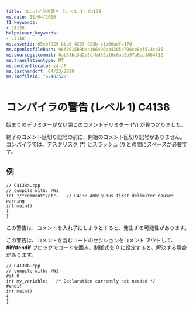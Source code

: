 ```yaml
---
title: コンパイラの警告 (レベル 1) C4138
ms.date: 11/04/2016
f1_keywords:
- C4138
helpviewer_keywords:
- C4138
ms.assetid: 65ebf929-bba0-4237-923b-c1b66adfe17d
ms.openlocfilehash: 96f8915b9bec166496ca4305d796ce8ef514ca15
ms.sourcegitcommit: 0ab61bc3d2b6cfbd52a16c6ab2b97a8ea1864f12
ms.translationtype: MT
ms.contentlocale: ja-JP
ms.lasthandoff: 04/23/2019
ms.locfileid: "62402529"
---
```

# <a name="compiler-warning-level-1-c4138"></a>コンパイラの警告 (レベル 1) C4138

始まりのデリミターがない閉じのコメントデリミター (*/) が見つかりました。

終了のコメント区切り記号の前に、開始のコメント区切り記号がありません。 コンパイラでは、アスタリスク (<strong>\*</strong>) とスラッシュ (/) との間にスペースが必要です。

## <a name="example"></a>例

```
// C4138a.cpp
// compile with: /W1
int */*comment*/ptr;   // C4138 Ambiguous first delimiter causes warning
int main()
{
}
```

この警告は、コメントを入れ子にしようとすると、発生する可能性があります。

この警告は、コメントを含むコードのセクションをコメント アウトして、 **#if/#endif** ブロックでコードを囲み、制御式を 0 に設定すると、解決する場合があります。

```
// C4138b.cpp
// compile with: /W1
#if 0
int my_variable;   /* Declaration currently not needed */
#endif
int main()
{
}
```